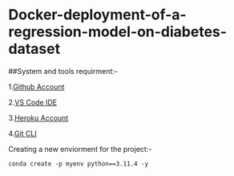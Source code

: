 # Docker-deployment-of-a-regression-model-on-diabetes-dataset
##System and tools requirment:-
    
1.[Github Account](https://github.com/)

2.[VS Code IDE](https://code.visualstudio.com/)

3.[Heroku Account](https://dashboard.heroku.com/)

4.[Git CLI](https://git-scm.com/)

Creating a new enviorment for the project:-


```
conda create -p myenv python==3.11.4 -y
```


